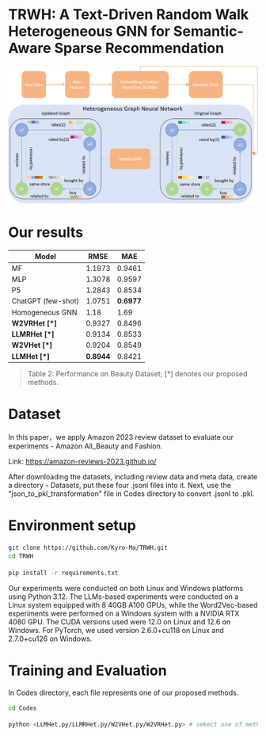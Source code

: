 # TRWH: A Text-Driven Random Walk Heterogeneous GNN for Semantic-Aware Sparse Recommendation

![Mainstructure of TRWH](mainstructure.png)

# Our results
| Model              | RMSE    | MAE    |
|--------------------|---------|--------|
| MF                 | 1.1973  | 0.9461 |
| MLP                | 1.3078  | 0.9597 |
| P5                 | 1.2843  | 0.8534 |
| ChatGPT (few-shot) | 1.0751  | **0.6977** |
| Homogeneous GNN    | 1.18    | 1.69   |
| **W2VRHet [*]**     | 0.9327  | 0.8496 |
| **LLMRHet [*]**     | 0.9134  | 0.8533 |
| **W2VHet [*]**      | 0.9204  | 0.8549 |
| **LLMHet [*]**      | **0.8944** | 0.8421 |

> Table 2: Performance on Beauty Dataset; [*] denotes our proposed methods.
# Dataset
In this paper，we apply Amazon 2023 review dataset to evaluate our experiments - Amazon All_Beauty and Fashion.

Link: https://amazon-reviews-2023.github.io/

After downloading the datasets, including review data and meta data, create a directory - Datasets, put these four .jsonl files into it. Next, use the "json_to_pkl_transformation" file in Codes directory to convert .jsonl to .pkl.

# Environment setup
```bash
git clone https://github.com/Kyro-Ma/TRWH.git
cd TRWH

pip install -r requirements.txt
```
Our experiments were conducted on both Linux and Windows platforms using Python 3.12. The LLMs-based experiments were conducted on a Linux system equipped with 8 40GB A100 GPUs, while the Word2Vec-based experiments were performed on a Windows system with a NVIDIA RTX 4080 GPU. The CUDA versions used were 12.0 on Linux and 12.6 on Windows. For PyTorch, we used version 2.6.0+cu118 on Linux and 2.7.0+cu126 on Windows.

# Training and Evaluation
In Codes directory, each file represents one of our proposed methods. 

```bash
cd Codes

python <LLMHet.py/LLMRHet.py/W2VHet.py/W2VRHet.py> # sekect one of methods
```

